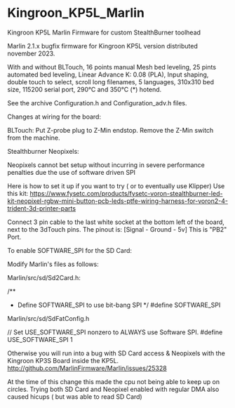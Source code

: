# Kingroon_KP5L_Marlin
Kingroon KP5L Marlin Firmware for custom StealthBurner toolhead

Marlin 2.1.x bugfix firmware for Kingroon KP5L version distributed november 2023.

With and without BLTouch, 
16 points manual Mesh bed leveling,
25 pints automated bed leveling,
Linear Advance K: 0.08 (PLA),
Input shaping,
double touch to select,
scroll long filenames,
5 languages,
310x310 bed size,
115200 serial port,
290°C and 350°C (*) hotend.

See the archive Configuration.h and Configuration_adv.h files. 

Changes at wiring for the board:

BLTouch:
Put Z-probe plug to Z-Min endstop. Remove the Z-Min switch from the machine.

Stealthburner Neopixels:

Neopixels cannot bet setup without incurring in severe performance penalties due the use of software driven SPI

Here is how to set it up if you want to try ( or to eventually use Klipper)
Use this kit:
https://www.fysetc.com/products/fysetc-voron-stealthburner-led-kit-neopixel-rgbw-mini-button-pcb-leds-ptfe-wiring-harness-for-voron2-4-trident-3d-printer-parts

Connect 3 pin cable to the last white socket at the bottom left of the board, next to the 3dTouch pins. 
The pinout is: [Signal - Ground - 5v]
This is "PB2" Port.

To enable SOFTWARE_SPI for the SD Card:

Modify Marlin's files as follows:

Marlin/src/sd/Sd2Card.h:

/**
 * Define SOFTWARE_SPI to use bit-bang SPI
 */
#define SOFTWARE_SPI

Marlin/src/sd/SdFatConfig.h

// Set USE_SOFTWARE_SPI nonzero to ALWAYS use Software SPI.
#define USE_SOFTWARE_SPI 1  

Otherwise you will run into a bug with SD Card access & Neopixels with the Kingroon KP3S Board inside the KP5L.
http://github.com/MarlinFirmware/Marlin/issues/25328

At the time of this change this made the cpu not being able to keep up on circles.
Trying both SD Card and Neopixel enabled with regular DMA also caused hicups ( but was able to read SD Card)